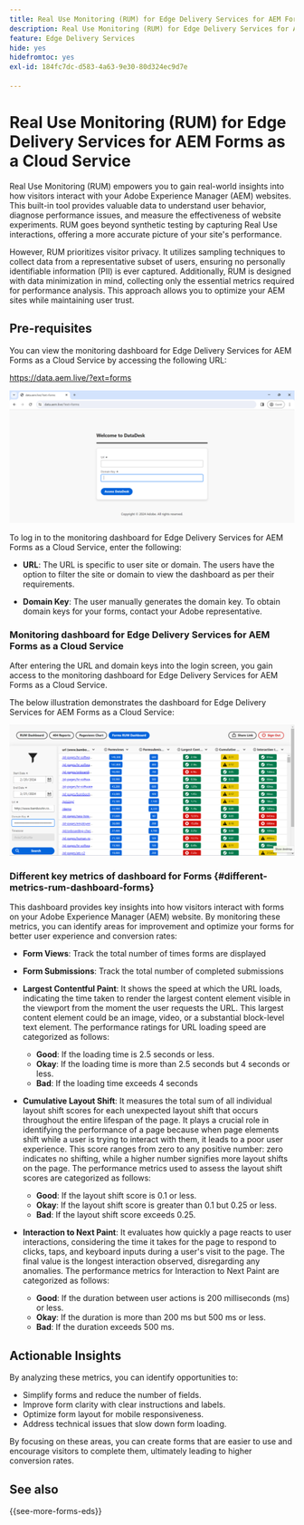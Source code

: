 ```yaml
---
title: Real Use Monitoring (RUM) for Edge Delivery Services for AEM Forms as a Cloud Service
description: Real Use Monitoring (RUM) for Edge Delivery Services for AEM Forms as a Cloud Service involves the ongoing tracking and analysis of user interactions with forms.
feature: Edge Delivery Services
hide: yes
hidefromtoc: yes
exl-id: 184fc7dc-d583-4a63-9e30-80d324ec9d7e

---
```


# Real Use Monitoring (RUM) for Edge Delivery Services for AEM Forms as a Cloud Service

Real Use Monitoring (RUM) empowers you to gain real-world insights into how visitors interact with your Adobe Experience Manager (AEM) websites. This built-in tool provides valuable data to understand user behavior, diagnose performance issues, and measure the effectiveness of website experiments. RUM goes beyond synthetic testing by capturing Real Use interactions, offering a more accurate picture of your site's performance.

However, RUM prioritizes visitor privacy. It utilizes sampling techniques to collect data from a representative subset of users, ensuring no personally identifiable information (PII) is ever captured. Additionally, RUM is designed with data minimization in mind, collecting only the essential metrics required for performance analysis. This approach allows you to optimize your AEM sites while maintaining user trust.


## Pre-requisites

You can view the monitoring dashboard for Edge Delivery Services for AEM Forms as a Cloud Service by accessing the following URL:

https://data.aem.live/?ext=forms

![RUM Login Screen for Edge Delivery Services for Forms](/help/edge/assets/rum-login-screen.png)

To log in to the monitoring dashboard for Edge Delivery Services for AEM Forms as a Cloud Service, enter the following:

* **URL**: The URL is specific to user site or domain. The users have the option to filter the site or domain to view the dashboard as per their requirements.

* **Domain Key**: The user manually generates the domain key. To obtain domain keys for your  forms, contact your Adobe representative. 

### Monitoring dashboard for Edge Delivery Services for AEM Forms as a Cloud Service

After entering the URL and domain keys into the login screen, you gain access to the monitoring dashboard for Edge Delivery Services for AEM Forms as a Cloud Service.

The below illustration demonstrates the dashboard for Edge Delivery Services for AEM Forms as a Cloud Service:

![RUM Forms Dashboard](/help/edge/assets/rum-forms-dashboard.png)

### Different key metrics of dashboard for Forms {#different-metrics-rum-dashboard-forms}

This dashboard provides key insights into how visitors interact with forms on your Adobe Experience Manager (AEM) website. By monitoring these metrics, you can identify areas for improvement and optimize your forms for better user experience and conversion rates:

* **Form Views**: Track the total number of times forms are displayed 
* **Form Submissions**: Track the  total number of completed submissions 

* **Largest Contentful Paint**: It shows the speed at which the URL loads, indicating the time taken to render the largest content element visible in the viewport from the moment the user requests the URL. This largest content element could be an image, video, or a substantial block-level text element. The performance ratings for URL loading speed are categorized as follows:
    * **Good**: If the loading time is 2.5 seconds or less.
    * **Okay**: If the loading time is more than 2.5 seconds but 4 seconds or less.
    * **Bad**: If the loading time exceeds 4 seconds

* **Cumulative Layout Shift**: It measures the total sum of all individual layout shift scores for each unexpected layout shift that occurs throughout the entire lifespan of the page. It plays a crucial role in identifying the performance of a page because when page elements shift while a user is trying to interact with them, it leads to a poor user experience. This score ranges from zero to any positive number: zero indicates no shifting, while a higher number signifies more layout shifts on the page. The performance metrics used to assess the layout shift scores are categorized as follows:
   
  * **Good**: If the layout shift score is 0.1 or less.
  * **Okay**: If the layout shift score is greater than 0.1 but 0.25 or less.
  * **Bad**: If the layout shift score exceeds 0.25.

* **Interaction to Next Paint**:  It evaluates how quickly a page reacts to user interactions, considering the time it takes for the page to respond to clicks, taps, and keyboard inputs during a user's visit to the page. The final value is the longest interaction observed, disregarding any anomalies. The performance metrics for Interaction to Next Paint are categorized as follows:
    * **Good**: If the duration between user actions is 200 milliseconds (ms) or less.
    * **Okay**: If the duration is more than 200 ms but 500 ms or less.
    * **Bad**: If the duration exceeds 500 ms.

## Actionable Insights

By analyzing these metrics, you can identify opportunities to:

* Simplify forms and reduce the number of fields.
* Improve form clarity with clear instructions and labels.
* Optimize form layout for mobile responsiveness.
* Address technical issues that slow down form loading.

By focusing on these areas, you can create forms that are easier to use and encourage visitors to complete them, ultimately leading to higher conversion rates.

## See also

{{see-more-forms-eds}}